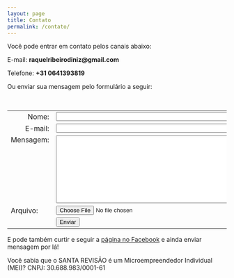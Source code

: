 ```yaml
---
layout: page
title: Contato
permalink: /contato/
---
```


Você pode entrar em contato pelos canais abaixo:

E-mail: __raquelribeirodiniz@gmail.com__

Telefone: __+31 0641393819__

Ou enviar sua mensagem pelo formulário a seguir:

<form name="contact" method="POST" netlify>
  
<table border="0" cellpadding="2" cellspacing="0">
<tr>
  <td align="right">Nome:</td><td><input type="text" nome="nome" size="50"></td>
</tr>   
  <tr>
    <td align="right">E-mail:</td><td><input type="email" name="email" size="50"></td>
  </tr>
  <tr>
    <td style="vertical-align: top;">Mensagem:</td><td><textarea name="mensagem" rows="10" cols="48"></textarea></td>
  </tr>
  <tr>
    <td>Arquivo:</td><td><input type="file" name="arquivo"></td>
  </tr>
  <tr>
    <td></td>
    <td><button type="submit">Enviar</button></td>
  </tr>
  </table>
</form>

E pode também curtir e seguir a [página no Facebook](https://www.facebook.com/santarevisao) e ainda enviar mensagem por lá!

Você sabia que o SANTA REVISÃO é um Microempreendedor Individual (MEI)? 
CNPJ: 30.688.983/0001-61

